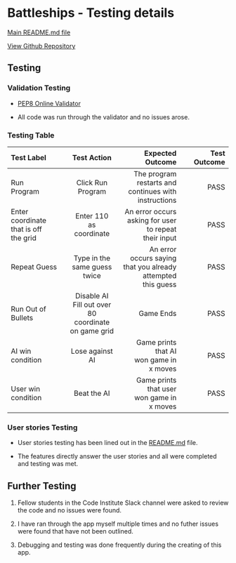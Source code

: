 # Battleships - Testing details

[Main README.md file](README.md)

[View Github Repository](https://github.com/Lynch4360/Battleships)

## Testing

### Validation Testing

- [PEP8 Online Validator](http://pep8online.com/)

- All code was run through the validator and no issues arose.

### Testing Table
| Test Label      | Test Action    | Expected Outcome    | Test Outcome     |
| :-------------- | :------------: | ------------------: | ---------------: |
|Run<br> Program|Click Run <br>Program|The program <br>restarts and<br> continues with <br>instructions|PASS|
|Enter coordinate<br> that is off<br> the grid| Enter 110<br>as coordinate|An error occurs<br>asking for user<br>to repeat<br>their input|PASS|
|Repeat Guess|Type in the <br>same guess<br>twice|An error<br>occurs saying<br>that you already<br>attempted<br>this guess|PASS|
|Run Out of<br> Bullets|Disable AI<br>Fill out over<br>80 coordinate<br>on game grid|Game Ends|PASS|
|AI win condition|Lose against AI|Game prints<br>that AI<br>won game in<br>x moves|PASS|
|User win condition|Beat the AI|Game prints<br>that user<br>won game in<br>x moves|PASS|

### User stories Testing

- User stories testing has been lined out in the [README.md](README.md) file.

- The features directly answer the user stories and all were completed and testing was met.

## Further Testing

1. Fellow students in the Code Institute Slack channel were asked to review the code and no issues were found.

2. I have ran through the app myself multiple times and no futher issues were found that have not been outlined.

3. Debugging and testing was done frequently during the creating of this app.